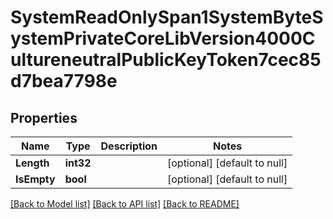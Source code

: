 # SystemReadOnlySpan1SystemByteSystemPrivateCoreLibVersion4000CultureneutralPublicKeyToken7cec85d7bea7798e

## Properties
Name | Type | Description | Notes
------------ | ------------- | ------------- | -------------
**Length** | **int32** |  | [optional] [default to null]
**IsEmpty** | **bool** |  | [optional] [default to null]

[[Back to Model list]](../README.md#documentation-for-models) [[Back to API list]](../README.md#documentation-for-api-endpoints) [[Back to README]](../README.md)

